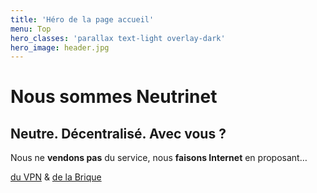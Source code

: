 ```yaml
---
title: 'Héro de la page accueil'
menu: Top
hero_classes: 'parallax text-light overlay-dark'
hero_image: header.jpg
---
```


# Nous sommes Neutrinet
## Neutre. Décentralisé. Avec vous ?

Nous ne **vendons pas** du service, nous **faisons Internet** en proposant…

[du VPN](/vpn?classes=btn,btn-primary) & [de la Brique](/brique?classes=btn,btn-success)






